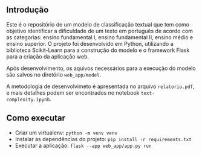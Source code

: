 ## Introdução

Este é o repositório de um modelo de classificação textual que tem como objetivo identificar a dificuldade de um texto em português de acordo com as categorias: ensino fundamental I, ensino fundamental II, ensino médio e ensino superior. O projeto foi desenvolvido em Python, utilizando a biblioteca Scikit-Learn para a construção do modelo e o framework Flask para a criação da aplicação web. 

Após desenvolvimento, os aquivos necessários para a execução do modelo são salvos no diretório `web_app/model`.

A metodologia de desenvolvimeto é apresentada no arquivo `relatorio.pdf`, e mais detalhes podem ser encontrados no notebook `text-complexity.ipynb`.

## Como executar

- Criar um virtualenv: `python -m venv venv`
- Instalar as dependências do projeto: `pip install -r requirements.txt`
- Executar a aplicação: `flask --app web_app/app.py run` 